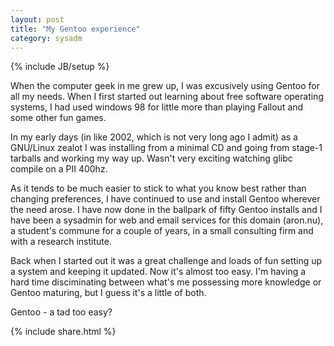 ```yaml
---
layout: post
title: "My Gentoo experience"
category: sysadm
---
```

{% include JB/setup %}

When the computer geek in me grew up, I was excusively using Gentoo
for all my needs. When I first started out learning about free
software operating systems, I had used windows 98 for little more than
playing Fallout and some other fun games.

In my early days (in like 2002, which is not very long ago I admit) as
a GNU/Linux zealot I was installing from a minimal CD and going from
stage-1 tarballs and working my way up. Wasn't very exciting watching
glibc compile on a PII 400hz.

As it tends to be much easier to stick to what you know best rather
than changing preferences, I have continued to use and install Gentoo
wherever the need arose. I have now done in the ballpark of fifty
Gentoo installs and I have been a sysadmin for web and email services
for this domain (aron.nu), a student's commune for a couple of years,
in a small consulting firm and with a research institute.

Back when I started out it was a great challenge and loads of fun
setting up a system and keeping it updated. Now it's almost too
easy. I'm having a hard time disciminating between what's me
possessing more knowledge or Gentoo maturing, but I guess it's a
little of both.

Gentoo - a tad too easy?

{% include share.html %}
